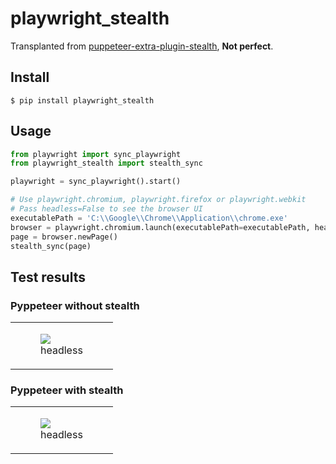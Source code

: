 # playwright_stealth

Transplanted from [puppeteer-extra-plugin-stealth](https://github.com/berstend/puppeteer-extra/tree/master/packages/puppeteer-extra-plugin-stealth), **Not perfect**.

## Install

```
$ pip install playwright_stealth
```

## Usage

```python
from playwright import sync_playwright
from playwright_stealth import stealth_sync

playwright = sync_playwright().start()

# Use playwright.chromium, playwright.firefox or playwright.webkit
# Pass headless=False to see the browser UI
executablePath = 'C:\\Google\\Chrome\\Application\\chrome.exe'
browser = playwright.chromium.launch(executablePath=executablePath, headless=True)
page = browser.newPage()
stealth_sync(page)
```

## Test results

### Pyppeteer without stealth

<table class="image">
<tr>
  <td><figure class="image"><a href="https://github.com/ASAS1314/pyppeteer_stealth/images/example1.png"><img src="https://github.com/ASAS1314/pyppeteer_stealth/images/example1.png"></a><figcaption>headless</figcaption></figure></td>
</tr>
</table>

### Pyppeteer with stealth

<table class="image">
<tr>
  <td><figure class="image"><a href="https://github.com/ASAS1314/pyppeteer_stealth/images/example.png"><img src="https://github.com/ASAS1314/pyppeteer_stealth/images/example.png"></a><figcaption>headless</figcaption></figure></td>
</tr>
</table>

